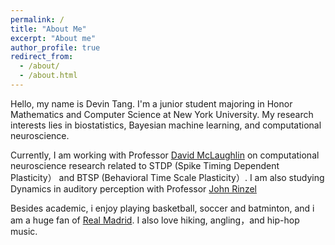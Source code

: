 ```yaml
---
permalink: /
title: "About Me"
excerpt: "About me"
author_profile: true
redirect_from: 
  - /about/
  - /about.html
---
```

Hello, my name is Devin Tang. I'm a junior student majoring in Honor Mathematics and Computer Science at New York University. My research interests lies in biostatistics, Bayesian machine learning, and computational neuroscience.

Currently, I am working with Professor [David McLaughlin](https://math.nyu.edu/~dmac/) on computational neuroscience research related to STDP (Spike Timing Dependent Plasticity） and BTSP (Behavioral Time Scale Plasticity）. I am also studying Dynamics in auditory perception with Professor [John Rinzel](https://math.nyu.edu/people/profiles/RINZEL_John.html)

Besides academic, i enjoy playing basketball, soccer and batminton, and i am a huge fan of [Real Madrid](https://www.realmadrid.com/en). I also love hiking, angling，and hip-hop music.

